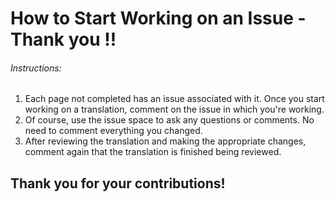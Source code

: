 # How to Start Working on an Issue - Thank you !!
###### Instructions:
1) Each page not completed has an issue associated with it. Once you start working on a translation, comment on the issue in which you're working.
2) Of course, use the issue space to ask any questions or comments. No need to comment everything you changed.
3) After reviewing the translation and making the appropriate changes, comment again that the translation is finished being reviewed.

## Thank you for your contributions!
